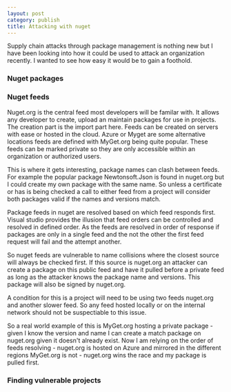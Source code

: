 ```yaml
---
layout: post
category: publish
title: Attacking with nuget
---
```


<p>
Supply chain attacks through package management is nothing new but I have been looking into how it could be used
to attack an organization recently. I wanted to see how easy it would be to gain a foothold.
</p>

<h3>Nuget packages</h3>
<p>

</p>
  
<h3>Nuget feeds</h3>
<p>
Nuget.org is the central feed most developers will be familar with. It allows any developer to create, upload an maintain packages for use in projects. The creation part is the import part here. Feeds can be created on servers with ease or hosted in the cloud. Azure or Myget are some alternative locations feeds are defined with MyGet.org being quite popular. These feeds can be marked private so they are only accessible within an organization or authorized users.
  
This is where it gets interesting, package names can clash between feeds. For example the popular package Newtonsoft.Json is found in nuget.org but I could create my own package with the same name. So unless a certificate or has is being checked a call to either feed from a project will consider both packages valid if the names and versions match.
  
Package feeds in nuget are resolved based on which feed responds first. Visual studio provides the illusion that feed orders can be controlled and resolved in defined order. As the feeds are resolved in order of response if packages are only in a single feed and the not the other the first feed request will fail and the attempt another.

So nuget feeds are vulnerable to name collisions where the closest source will always be checked first. If this source is nuget.org an attacker can create a package on this public feed and have it pulled before a private feed as long as the attacker knows the package name and versions. This package will also be signed by nuget.org.

A condition for this is a project will need to be using two feeds nuget.org and another slower feed. So any feed hosted locally or on the internal network should not be suspectiable to this issue.

So a real world example of this is MyGet.org hosting a private package - given I know the version and name I can create a match package on nuget.org given it doesn't already exist. Now I am relying on the order of feeds resolving - nuget.org is hosted on Azure and mirrored in the different regions MyGet.org is not - nuget.org wins the race and my package is pulled first.
</p>


<h3>Finding vulnerable projects</h3>
<p>

</p>
